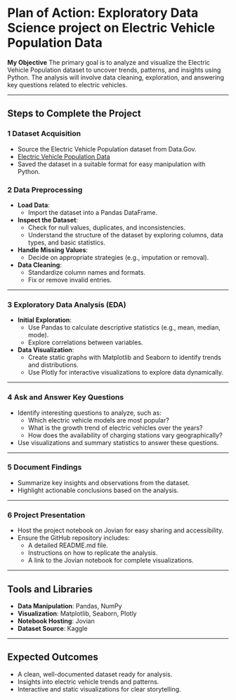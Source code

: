 # Plan of Action: Exploratory Data Science project on Electric Vehicle Population Data

**My Objective**
The primary goal is to analyze and visualize the Electric Vehicle Population dataset to uncover trends, patterns, and insights using Python. The analysis will involve data cleaning, exploration, and answering key questions related to electric vehicles.

---

## **Steps to Complete the Project**

### 1️ **Dataset Acquisition**
- Source the Electric Vehicle Population dataset from Data.Gov.
- [Electric Vehicle Population Data](https://catalog.data.gov/dataset/electric-vehicle-population-data)
- Saved the dataset in a suitable format for easy manipulation with Python.

### 2️ **Data Preprocessing**
- **Load Data**:
  - Import the dataset into a Pandas DataFrame.
- **Inspect the Dataset**:
  - Check for null values, duplicates, and inconsistencies.
  - Understand the structure of the dataset by exploring columns, data types, and basic statistics.
- **Handle Missing Values**:
  - Decide on appropriate strategies (e.g., imputation or removal).
- **Data Cleaning**:
  - Standardize column names and formats.
  - Fix or remove invalid entries.

---

### 3️ **Exploratory Data Analysis (EDA)**
- **Initial Exploration**:
  - Use Pandas to calculate descriptive statistics (e.g., mean, median, mode).
  - Explore correlations between variables.
- **Data Visualization**:
  - Create static graphs with Matplotlib and Seaborn to identify trends and distributions.
  - Use Plotly for interactive visualizations to explore data dynamically.

---

### 4️ **Ask and Answer Key Questions**
- Identify interesting questions to analyze, such as:
  - Which electric vehicle models are most popular?
  - What is the growth trend of electric vehicles over the years?
  - How does the availability of charging stations vary geographically?
- Use visualizations and summary statistics to answer these questions.

---

### 5️ **Document Findings**
- Summarize key insights and observations from the dataset.
- Highlight actionable conclusions based on the analysis.

---

### 6️ **Project Presentation**
- Host the project notebook on Jovian for easy sharing and accessibility.
- Ensure the GitHub repository includes:
  - A detailed README.md file.
  - Instructions on how to replicate the analysis.
  - A link to the Jovian notebook for complete visualizations.

---

## **Tools and Libraries**
- **Data Manipulation**: Pandas, NumPy
- **Visualization**: Matplotlib, Seaborn, Plotly
- **Notebook Hosting**: Jovian
- **Dataset Source**: Kaggle

---

## **Expected Outcomes**
- A clean, well-documented dataset ready for analysis.
- Insights into electric vehicle trends and patterns.
- Interactive and static visualizations for clear storytelling.
